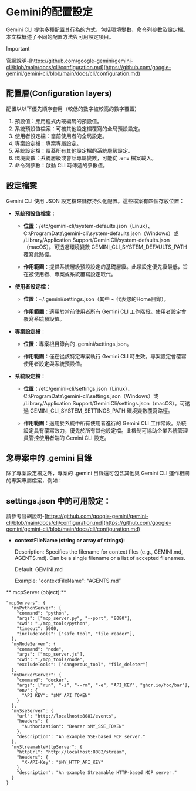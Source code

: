 # Gemini的配置設定

Gemini CLI 提供多種配置其行為的方式，包括環境變數、命令列參數及設定檔。本文檔概述了不同的配置方法與可用設定項目。

> [!IMPORTANT]
> 官網說明-[https://github.com/google-gemini/gemini-cli/blob/main/docs/cli/configuration.md](https://github.com/google-gemini/gemini-cli/blob/main/docs/cli/configuration.md)

## 配置層(Configuration layers)
配置以以下優先順序套用（較低的數字被較高的數字覆蓋）

1. 預設值：應用程式內硬編碼的預設值。
2. 系統預設值檔案：可被其他設定檔覆寫的全局預設設定。
3. 使用者設定檔：當前使用者的全局設定。
4. 專案設定檔：專案專屬設定。
5. 系統設定檔：覆蓋所有其他設定檔的系統層級設定。
6. 環境變數：系統層級或會話專屬變數，可能從 .env 檔案載入。
7. 命令列參數：啟動 CLI 時傳遞的參數值。

## 設定檔案

Gemini CLI 使用 JSON 設定檔來儲存持久化配置。這些檔案有四個存放位置：

- **系統預設值檔案**：
	- **位置**：/etc/gemini-cli/system-defaults.json（Linux）、C:\ProgramData\gemini-cli\system-defaults.json（Windows）或 /Library/Application Support/GeminiCli/system-defaults.json（macOS）。可透過環境變數 GEMINI_CLI_SYSTEM_DEFAULTS_PATH 覆寫此路徑。

	- **作用範圍**：提供系統層級預設設定的基礎層級。此類設定優先級最低，旨在被使用者、專案或系統覆寫設定取代。

- **使用者設定檔**：
	- **位置**：~/.gemini/settings.json（其中 ~ 代表您的Home目錄）。

	- **作用範圍**：適用於當前使用者所有 Gemini CLI 工作階段。使用者設定會覆寫系統預設值。

- **專案設定檔**：
	- **位置**：專案根目錄內的 .gemini/settings.json。

	- **作用範圍**：僅在從該特定專案執行 Gemini CLI 時生效。專案設定會覆寫使用者設定與系統預設值。

- **系統設定檔**：
	- **位置**：/etc/gemini-cli/settings.json（Linux）、C:\ProgramData\gemini-cli\settings.json（Windows）或 /Library/Application Support/GeminiCli/settings.json（macOS）。可透過 GEMINI_CLI_SYSTEM_SETTINGS_PATH 環境變數覆寫路徑。

	- **作用範圍**：適用於系統中所有使用者進行的 Gemini CLI 工作階段。系統設定具有覆寫效力，優先於所有其他設定檔。此機制可協助企業系統管理員管控使用者端的 Gemini CLI 設定。

## 您專案中的 .gemini 目錄
除了專案設定檔之外，專案的 .gemini 目錄還可包含其他與 Gemini CLI 運作相關的專案專屬檔案，例如：

## settings.json 中的可用設定：

請參考官網說明-[https://github.com/google-gemini/gemini-cli/blob/main/docs/cli/configuration.md](https://github.com/google-gemini/gemini-cli/blob/main/docs/cli/configuration.md)


- **contextFileName (string or array of strings):**

	Description: Specifies the filename for context files (e.g., GEMINI.md, AGENTS.md). Can be a single filename or a list of accepted filenames.
	
	Default: GEMINI.md
	
	Example: "contextFileName": “AGENTS.md”



** mcpServer (object):**

```
"mcpServers": {
  "myPythonServer": {
    "command": "python",
    "args": ["mcp_server.py", "--port", "8080"],
    "cwd": "./mcp_tools/python",
    "timeout": 5000,
    "includeTools": ["safe_tool", "file_reader"],
  },
  "myNodeServer": {
    "command": "node",
    "args": ["mcp_server.js"],
    "cwd": "./mcp_tools/node",
    "excludeTools": ["dangerous_tool", "file_deleter"]
  },
  "myDockerServer": {
    "command": "docker",
    "args": ["run", "-i", "--rm", "-e", "API_KEY", "ghcr.io/foo/bar"],
    "env": {
      "API_KEY": "$MY_API_TOKEN"
    }
  },
  "mySseServer": {
    "url": "http://localhost:8081/events",
    "headers": {
      "Authorization": "Bearer $MY_SSE_TOKEN"
    },
    "description": "An example SSE-based MCP server."
  },
  "myStreamableHttpServer": {
    "httpUrl": "http://localhost:8082/stream",
    "headers": {
      "X-API-Key": "$MY_HTTP_API_KEY"
    },
    "description": "An example Streamable HTTP-based MCP server."
  }
}
```

